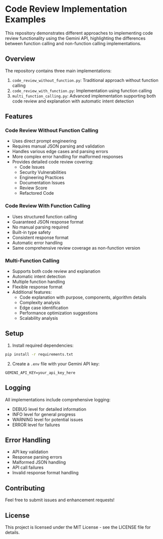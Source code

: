 # Code Review Implementation Examples

This repository demonstrates different approaches to implementing code review functionality using the Gemini API, highlighting the differences between function calling and non-function calling implementations.

## Overview

The repository contains three main implementations:

1. `code_review_without_function.py`: Traditional approach without function calling
2. `code_review_with_function.py`: Implementation using function calling
3. `multi_function_calling.py`: Advanced implementation supporting both code review and explanation with automatic intent detection

## Features

### Code Review Without Function Calling
- Uses direct prompt engineering
- Requires manual JSON parsing and validation
- Handles various edge cases and parsing errors
- More complex error handling for malformed responses
- Provides detailed code review covering:
  - Code Issues
  - Security Vulnerabilities
  - Engineering Practices
  - Documentation Issues
  - Review Score
  - Refactored Code

### Code Review With Function Calling
- Uses structured function calling
- Guaranteed JSON response format
- No manual parsing required
- Built-in type safety
- Consistent response format
- Automatic error handling
- Same comprehensive review coverage as non-function version

### Multi-Function Calling
- Supports both code review and explanation
- Automatic intent detection
- Multiple function handling
- Flexible response format
- Additional features:
  - Code explanation with purpose, components, algorithm details
  - Complexity analysis
  - Edge case identification
  - Performance optimization suggestions
  - Scalability analysis

## Setup

1. Install required dependencies:
```bash
pip install -r requirements.txt
```

2. Create a `.env` file with your Gemini API key:
```
GEMINI_API_KEY=your_api_key_here
```


## Logging

All implementations include comprehensive logging:
- DEBUG level for detailed information
- INFO level for general progress
- WARNING level for potential issues
- ERROR level for failures

## Error Handling

- API key validation
- Response parsing errors
- Malformed JSON handling
- API call failures
- Invalid response format handling

## Contributing

Feel free to submit issues and enhancement requests!

## License

This project is licensed under the MIT License - see the LICENSE file for details. 